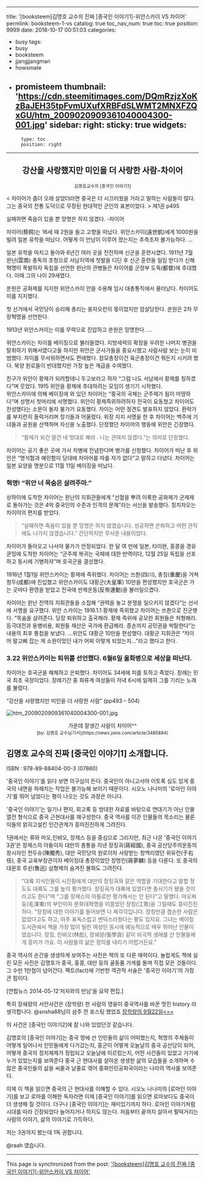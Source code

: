
---
title: '[booksteem]김명호 교수의 진짜 [중국인 이야기1]-위안스카이 VS 차이어'
permlink: booksteem-1-vs
catalog: true
toc_nav_num: true
toc: true
position: 9999
date: 2018-10-17 00:51:03
categories:
- busy
tags:
- busy
- booksteem
- jjangjjangman
- howsmate
- promisteem
thumbnail: 'https://cdn.steemitimages.com/DQmRzjzXoKzBaJEH35tpFvmUXufXRBFdSLWMT2MNXFZQxGU/htm_2009020909361040004300-001.jpg'
sidebar:
    right:
        sticky: true
widgets:
    -
        type: toc
        position: right
---


##  <center>강산을 사랑했지만 미인을 더 사랑한 사람-차이어</center>
<center><sup>김명호교수의 [중국인 이야기1]</sup> </center>

< 차이어가 좀더 오래 살았더라면 중국은 더 시끄러웠을 거라고 말하는 사람들이 많다. 그는 중국의 전통 도덕으로 무장된 현대적인 군인의 표본이었다. > 제1권 p495

실패하면 죽음이 있을 뿐 망명은 하지 않겠다. -차이어

 

차이어(蔡鍔)는 16세 때 2원을 들고 고향을 떠났다. 위안스카이(遠世凱)에게 1000원을 빌려 일본 유학을 떠났다. 어떻게 이 만남이 이루어 졌는지는 추측조차 불가능하다. …

 일본 유학을 마치고 돌아와 6년간 여러 곳을 전전하며 신군을 훈련시켰다. 1911년 7월 윈난(雲南) 총독의 초청으로 서남지역에 첫발을 디딘 후 신군 훈련을 일임 받다가 신해혁명이 폭발하자 독립을 선언한 윈난의 관병들은 차이어를 군정부 도독(都督)에 추대했다. 이때 그의 나이 29세였다.

쑨원은 공화제를 지지한 위안스카이 안을 수용해 임시 대총통직에서 물러났다. 차이어도 이를 지지했다. 

첫 선거에서 국민당이 승리해 총리는 쑹자오런의 몫이었지만 암살당한다. 쑨원은 2차 무장혁명을 선언한다. 

1913년 위안스카이는 이를 무력으로 진압하고 쑨원은 망명한다. … 

위안스카이는 차이를 베이징으로 불러들였다. 지방세력의 확장을 우려한 나머지 병권을 탈취하기 위해서였다고들 하지만 위안은 군사가들을 중요시했고 사람사람 보는 눈이 비범했다. 차이를 무서워하면서도 편애했다. 참모총장이건 육군총장이건 뭐든지 시키려 했다. 북양 원로들이 반대했지만 가장 높은 계급을 수여했다.
 
친구가 위안이 황제가 되려할테니 두고보라고 하자 “그럼 나도 서남에서 황제를 칭하겠다”며 웃었다. 1915 위안을 황제에 추대하려는 모임이 생기기 시작했다.  
위안스카이에 의해 베이징에 와 있던 차이어는 “중국의 국체는 군주제가 됨이 마땅하다”며 성명서 첫머리에 서명했다.
위안이 황제즉위하려하자 전국이 요동쳤고 차이어도 찬성했다는 소문이 돌자 물가가 요동했다. 차이는 어떤 정견도 발표하지 않았다. 환락가를 부지런히 들락거리며 창기들과 어울렸다.  위장 지지 서명을 한 후 차이어는 백주에 기녀들과 공원을 산책하며 자신을 노출했다. 단정했던 차이어의 행동에 위안은 긴장했다. 
> “황제가 되건 말건 네 멋대로 해라 . 나는 관여치 않겠다.”는 의미로 단정했다. 

차이어는 공기 좋은 곳에 가서 치병에 전념한다며 병가를 신청했다. 
차이어가 떠난 후 위안은 “명석함과 예민함이 당대에 차아어를 따를 자가 없다”고 말하고 다녔다. 차이어는 일본 요양을 명분으로 11월 11일 베이징을 떠났다. 

### 혁명! “위안 너 목숨은 살려주마.”
 상하이에 도착한 차이어는 윈난의 지휘관들에게 “선혈을 뿌려 이룩한 공화제가 군제제로 돌아가는 것은 4억 중국인의 수준과 인격의 문제”라는 서신을 발송했다. 칭치차오는 차이어의 편지를 받았다. 

>“실패하면 죽음이 있을 뿐 망명은 하지 않겠습니다. 성공하면 은퇴하고 어떤 관직에도 나가지 않겠습니다.” 간단하지만 무서운 내용이었다.

차이어가 돌아오고 나서야 물가가 안정되었다. 한 달 여 만에 일본, 타이완, 홍콩을 경유 쿤밍에 도착한 차이어는 “군주제 복귀는 국체에 대한 반역이다, 12월 25일 독립을 선포하고 동시에 기병하자”며 호국군을 결성했다.

1916년 1월1일 위안스카이는 황제에 즉위했다. 차이어는 쓰촨(四川), 충칭(重慶)을 거쳐 청두(成都)에 진입했고 위안스카이도 대황군(大皇軍) 10만을 편성했지만 호국군은 가는 곳마다 환영을 받았고 전국에 반제운동(反帝運動)을 불러일으켰다. 

 차이어는 윈난 전역의 지휘관들을 소집해 “권력을 놓고 분쟁을 일으키지 않겠다”는 선서에 서명을 요구했다. 위안 스카이는 1916.1.1 황제에 즉위했고 차이어는 쓰촨으로 진군햇다. “목숨을 살려준다. 당장 퇴위하고 출국해라. 황제 즉위에 공모한 회원들은 처형해라. 등극대전과 용병비용, 회원들 재산은 국가에 환급해라. 증손까지 공민권을 박탈한다”는 내용의 최후 통첩을 보냈다. …위안도 대황군 10만을 편성했다. 대황군 지휘관은 “차이어 말고삐 잡는 게 소원이었던 내가 어찌 이렇게 되었는지…”라고 했다고 한다. 

### 3.22 위안스카이는 퇴위를 선언했다. 6월6일 울화병으로 세상을 떠난다.

 차이어는 호국군을 해체하고 은퇴했다. 차이어도 34세에 피를 토하고 죽었다. 장례는 민국 최초 국장이었다. 
장례기간 중 화류계 여성들이 저녁 6시에 일제히 그를 기리는 노래를 불렀다. 

“강산을 사랑했지만 미인을 더 사랑한 사람” (pp493 – 504)

![htm_2009020909361040004300-001.jpg](https://cdn.steemitimages.com/DQmRzjzXoKzBaJEH35tpFvmUXufXRBFdSLWMT2MNXFZQxGU/htm_2009020909361040004300-001.jpg)
<center>가운데 잘생긴 사람이 차이어^^</center>
<center><sup> [by: 김명호 교수님기사](https://news.joins.com/article/3485884)</sup></center>




## 김명호 교수의 진짜 [중국인 이야기1] 소개합니다. 

   ISBN : 978-89-88404-00-3 (07860)

 '중국인 이야기'를 읽다 보면 의구심이 든다. 중국인이 아니고서야 이토록 심도 있게 중국의 내면을 파헤치는 작업은 불가능해 보이기 때문이다. 시오노 나나미의 '로마인 이야기'를 뛰어 넘었다는 평이 나오는 것도 과장은 아니다. 
 

'중국인 이야기'는 일기나 편지, 회고록 등 방대한 자료를 바탕으로 연대기가 아닌 인물열전 형식으로 중국 근현대사를 재구성한다. 중국 역사를 이끈 인물들의 목소리는 물론 이들의 얽히고설킨 인간관계가 흥미진진하게 그려진다. 

1권에서는  류와 마오,린뱌오, 장제스 등을 중심으로 그리지만, 최근 나온 ‘중국인 이야기 3권’은 장제스의 아들이자 대만의 총통을 지낸 장징궈(蔣經國), 중국 공산당주의운동의 창시자인 천두슈(陳獨秀), 대만 국민당의 원로이자 사랑받는 청백리였던 위유런(于右任), 중국 교육부장관이자 베이징대 총장이었던 장멍린(蔣夢麟) 등을 다룬다. 또 중국의 대문호 루쉰(魯迅) 삼형제의 숨겨진 불화도 그려진다. 
  

>  "대륙 지식인들이 시진핑에게 대만의 장징궈와 같은 역할을 기대한다고 말할 정도도 대륙도 그를 높이 평가했다. 장징궈가 대륙에 있었다면 총서기가 됐을 것이라고도 한다"며 "그를 장제스의 아들로만 평가해서는 안 된다"고 말했다. 마오쩌둥(毛澤東)의 부인이자 문화대혁명을 이끌었던 장칭(江靑)을 그릴때도 흥미진진하다. "장칭에 대한 이야기를 들어보면 다 제각각입니다. 장칭만큼 겸손한 사람은 없었다고도 하고, 아주 표독스럽고 변덕스러웠다는 평도 있지요. 그녀는 베이징도서관에서 책을 가장 많이 빌린 여성인 동시에 예능적으로 매우 뛰어난 인물이었습니다. 장칭, 린뱌오(林彪), 장쉐량(張學良) 같이 비극적 생애를 산 인물들에게 흥미가 가요. 이 사람들의 삶은 정의를 내리기 어렵거든요." 

 

중국 역사의 순간을 생생하게 보여주는 사진은 책의 또 다른 매력이다. 놀랍게도 책에 실린 모든 사진은 김명호가 중국, 홍콩, 대만 등의 골동품 가게를 돌며 직접 모은 것들이다. 그 수만 1만점이 넘어간다. 팩트(fact)에 기반한 객관적 서술은 '중국인 이야기'의 가장 큰 힘이다. 

[연합뉴스 2014-05-12‘저자와의 만남’을 요약 편집.]

  특히 장쉐량의 서안사건은 (장학량) 한 사람의 영웅이 중국역사를 바꾼 멋진 history 라 생각합니다.
@snsha88님이 삼주 전 포스팅 했었죠
[장학량의 9월22일<==](https://steemit.com/kr/@sanha88/9-22)

이 사건은 [중국인 이야기2]에 잘 나와 있었던것 같습니다. 


김명호의 [중국인 이야기]는 중국 땅에 산 인민들의 삶이 어떠했는지, 혁명의 주체들이 어떻게 일어나서 인민들에게 다가갔는지, 홍군이 어떻게 오늘날의 중국 공산당이 되어, 어떻게 중국의 정치체제가 정립되고 오늘날에 이르렀는지, 어떤 사건들이 있었고 거기에 누가 있었는지를 보여준다 중국 근 현대사를 살아온 생생한 삶의 모습들을 소개하며 수많은 중국인들의 삶을 씨줄과 날줄로 엮어 중화인민공화국이라는 나라의 역사를 보여준다. 

  
이제 이 책을 읽으면 중국의 근 현대사를 이해할 수 있다. 시오노 나나미의 [로마인 이야기]를 보고 로마를 이해한 독자라면 이제 [중국인 이야기]를 읽으면 로마보다도 중국이 더 생생해 질 것이다. 더구나 [중국인 이야기]는 재미있기까지 하다. 로마인 이야기처럼 시대를 따라 긴장되었다 늘어지거나 하지도 않는다. 처음부터 끝까지 살아서 펄떡거리는 사람의 이야기, 삶의 이야기로 가득하다. 

저는 3권까지 봤는데 1독 권합니다. 
   
@raah 였습니다.

- - -

This page is synchronized from the post: ['[booksteem]김명호 교수의 진짜 [중국인 이야기1]-위안스카이 VS 차이어'](https://steemit.com/@raah/booksteem-1-vs)
